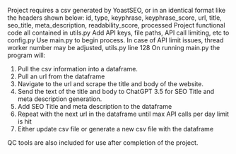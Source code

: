 Project requires a csv generated by YoastSEO, or in an identical format like the headers shown below:
id, type, keyphrase, keyphrase_score, url, title, seo_title, meta_description, readability_score, processed
Project functional code all contained in utils.py
Add API keys, file paths, API call limiting, etc to config.py
Use main.py to begin process.
In case of API limit issues, thread worker number may be adjusted, utils.py line 128
On running main.py the program will:
1) Pull the csv information into a dataframe.
2) Pull an url from the dataframe
3) Navigate to the url and scrape the title and body of the website.
4) Send the text of the title and body to ChatGPT 3.5 for SEO Title and meta description generation.
5) Add SEO Title and meta description to the dataframe
6) Repeat with the next url in the dataframe until max API calls per day limit is hit 
7) Either update csv file or generate a new csv file with the dataframe

QC tools are also included for use after completion of the project.
